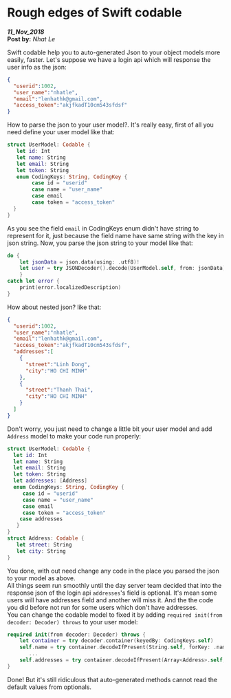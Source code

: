 # Rough edges of Swift codable

**_11_Nov_2018_**  
**Post by:** _Nhat Le_

Swift codable help you to auto-generated Json to your object models more easily, faster.
Let's suppose we have a login api which will response the user info as the json:

```json
{
  "userid":1002,
  "user_name":"nhatle",
  "email":"lenhathk@gmail.com",
  "access_token":"akjfkadT10cm543sfdsf"
}
```

How to parse the json to your user model?. It's really easy, first of all you need define your user model like that:

```swift
struct UserModel: Codable {
   let id: Int
   let name: String
   let email: String
   let token: String
   enum CodingKeys: String, CodingKey {
        case id = "userid"
        case name = "user_name"
        case email
        case token = "access_token"
  }
}
```

As you see the field `email` in CodingKeys enum didn't have string to represent for it, just because the field name have same string with the key in json string. Now, you parse the json string to your model like that:

```swift
do {
    let jsonData = json.data(using: .utf8)!
    let user = try JSONDecoder().decode(UserModel.self, from: jsonData)
    }
catch let error {
    print(error.localizedDescription)
}
```

How about nested json? like that:

```json
{
  "userid":1002,
  "user_name":"nhatle",
  "email":"lenhathk@gmail.com",
  "access_token":"akjfkadT10cm543sfdsf",
  "addresses":[
    {
      "street":"Linh Dong",
      "city":"HO CHI MINH"
    },
    {
      "street":"Thanh Thai",
      "city":"HO CHI MINH"
    }
  ]
}
```

Don't worry, you just need to change a little bit your user model and add `Address` model to make your code run properly:

```swift
struct UserModel: Codable {
  let id: Int
  let name: String
  let email: String
  let token: String
  let addresses: [Address]
  enum CodingKeys: String, CodingKey {
     case id = "userid"
     case name = "user_name"
     case email
     case token = "access_token"
    case addresses
   }
}
struct Address: Codable {
   let street: String
   let city: String
}
```

You done, with out need change any code in the place you parsed the json to your model as above.  
All things seem run smoothly until the day server team decided that into the response json of the login api `addresses`'s field is optional. It's mean some users will have addresses field and another will miss it. And the the code you did before not run for some users which don't have addresses.  
You can change the codable model to fixed it by adding `required init(from decoder: Decoder) throws` to your user model:

```swift
required init(from decoder: Decoder) throws {
    let container = try decoder.container(keyedBy: CodingKeys.self)
    self.name = try container.decodeIfPresent(String.self, forKey: .name) ?? "Your default value"
       ...
    self.addresses = try container.decodeIfPresent(Array<Address>.self, forKey: .addresses) ?? []
}
```

Done! But it's still ridiculous that auto-generated methods cannot read the default values from optionals.

